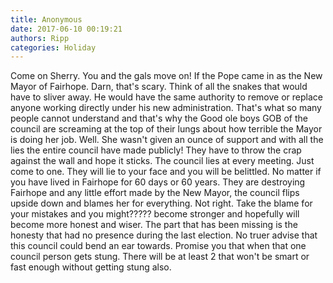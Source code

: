 ```yaml
---
title: Anonymous
date: 2017-06-10 00:19:21
authors: Ripp
categories: Holiday
---
```


 Come on Sherry. You and the gals  move on!  If the Pope came in as the New Mayor of Fairhope. Darn, that's scary. Think of all the snakes that would have to sliver away. He would have the same authority to remove or replace anyone working directly under his new administration. That's what so many people cannot understand and that's why the Good ole boys GOB of the council are screaming at the top of their lungs about how terrible the Mayor is doing her job. Well. She wasn't given an ounce of support and with all the lies the entire council have made publicly! They have to throw the crap against the wall and hope it sticks. The council lies at every meeting. Just come to one. They will lie to your face and you will be belittled. No matter if you have lived in Fairhope for 60 days or 60 years. They are destroying Fairhope and any little effort made by the New Mayor, the council flips upside down and blames her for everything. Not right. Take the blame for your mistakes and you might????? become stronger and hopefully will become more honest and wiser. The part that has been missing is the honesty that had no presence during the last election. No truer advise that this council could bend an ear towards. Promise you that when that one council person gets stung. There will be at least 2 that won't be smart or fast enough without getting stung also.
